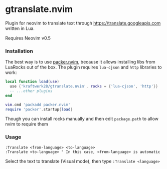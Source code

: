 # gtranslate.nvim

Plugin for neovim to translate text through https://translate.googleapis.com
written in Lua.

Requires Neovim v0.5

### Installation
The best way is to use [packer.nvim](https://github.com/wbthomason/packer.nvim),
because it allows installing libs from LuaRocks out of the box.
The plugin requires `lua-cjson` and `http` libraries to work:

```lua
local function load(use)
  use {'kraftwerk28/gtranslate.nvim', rocks = {'lua-cjson', 'http'}}
  -- ...other plugins
end

vim.cmd 'packadd packer.nvim'
require 'packer'.startup{load}
```

Though you can install rocks manually and then edit `package.path` to allow
nvim to require them

### Usage

```vimscript
:Translate <from-language> <to-language>
:Translate <to-language> " In this case, <from-language> is automatic
```

Select the text to translate (Visual mode), then type `:Translate <language>`
